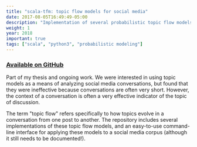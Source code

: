 ```yaml
---
title: "scala-tfm: topic flow models for social media"
date: 2017-08-05T16:49:49-05:00
description: "Implementation of several probabilistic topic flow models to detect topics in social media conversations."
weight: 1
year: 2018
important: true
tags: ["scala", "python3", "probabilistic modeling"]
---
```


### [Available on GitHub](https://github.com/TUmasters/scala-tfm)

Part of my thesis and ongoing work. We were interested in using topic
models as a means of analyzing social media conversations, but found
that they were ineffective because conversations are often very
short. However, the context of a conversation is often a very
effective indicator of the topic of discussion.

The term "topic flow" refers specifically to how topics evolve in a
conversation from one post to another. The repository includes several
implementations of these topic flow models, and an easy-to-use
command-line interface for applying these models to a social media
corpus (although it still needs to be documented!).
